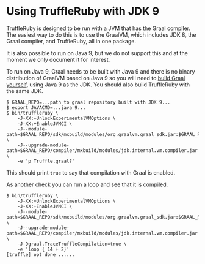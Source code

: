 # Using TruffleRuby with JDK 9

TruffleRuby is designed to be run with a JVM that has the Graal compiler. The
easiest way to do this is to use the GraalVM, which includes JDK 8, the Graal
compiler, and TruffleRuby, all in one package.

It is also possible to run on Java 9, but we do not support this and at the
moment we only document it for interest.

To run on Java 9, Graal needs to be built with Java 9 and there is no binary
distribution of GraalVM based on Java 9 so you will need to
[build Graal yourself](../contributor/building-graal.md), using Java 9 as the
JDK. You should also build TruffleRuby with the same JDK.

```
$ GRAAL_REPO=...path to graal repository built with JDK 9...
$ export JAVACMD=...java 9...
$ bin/truffleruby \
    -J-XX:+UnlockExperimentalVMOptions \
    -J-XX:+EnableJVMCI \
    -J--module-path=$GRAAL_REPO/sdk/mxbuild/modules/org.graalvm.graal_sdk.jar:$GRAAL_REPO/truffle/mxbuild/modules/com.oracle.truffle.truffle_api.jar \
    -J--upgrade-module-path=$GRAAL_REPO/compiler/mxbuild/modules/jdk.internal.vm.compiler.jar \
    -e 'p Truffle.graal?'
```

This should print `true` to say that compilation with Graal is enabled.

As another check you can run a loop and see that it is compiled.

```
$ bin/truffleruby \
    -J-XX:+UnlockExperimentalVMOptions \
    -J-XX:+EnableJVMCI \
    -J--module-path=$GRAAL_REPO/sdk/mxbuild/modules/org.graalvm.graal_sdk.jar:$GRAAL_REPO/truffle/mxbuild/modules/com.oracle.truffle.truffle_api.jar \
    -J--upgrade-module-path=$GRAAL_REPO/compiler/mxbuild/modules/jdk.internal.vm.compiler.jar \
    -J-Dgraal.TraceTruffleCompilation=true \
    -e 'loop { 14 + 2}'
[truffle] opt done ......
```
